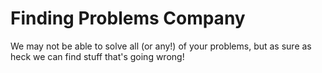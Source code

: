# Finding Problems Company

We may not be able to solve all (or any!) of your problems,
but as sure as heck we can find stuff that's going wrong!
